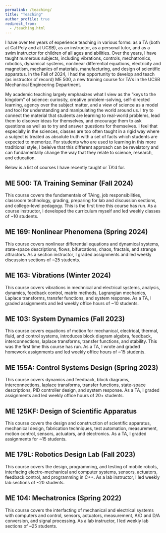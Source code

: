 ```yaml
---
permalink: /teaching/
title: "Teaching"
author_profile: true
redirect_from:
  - /teaching.html
---
```


I have over ten years of experience teaching in various forms: as a TA (both at Cal Poly and at UCSB), as an instructor, as a personal tutor, and as a swim instructor for children of all ages and abilities. Over the years, I have taught numerous subjects, including vibrations, controls, mechatronics, robotics, dynamical systems, nonlinear differential equations, electricity and magnetism, mechanics of materials, manufacturing, and design of scientific apparatus. In the Fall of 2024, I had the opportunity to develop and teach (as instructor of record) ME 500, a new training course for TA's in the UCSB Mechanical Engineering Department.

My academic teaching largely emphasizes what I view as the "keys to the kingdom" of science: curiosity, creative problem-solving, self-directed learning, agency over the subject matter, and a view of science as a model and tool for understanding and manipulating the world around us. I try to connect the material that students are learning to real-world problems, lead them to discover ideas for themselves, and encourage them to ask questions as well as to try and answer questions for themselves. I feel that especially in the sciences, classes are too often taught in a rigid way where a subject is treated as absolute truth with a set of facts which students are expected to memorize. For students who are used to learning in this more traditional style, I beleive that this different approach can be revelatory and can fundamentally change the way that they relate to science, research, and education.

Below is a list of courses I have recently taught or TA'd for.


ME 500: TA Training Seminar (Fall 2024)
----------
This course covers the fundamentals of TAing, job responsibilities, classroom technology, grading, preparing for lab and discussion sections, and college-level pedagogy. This is the first time this course has run. As a course instructor, I developed the curriculum myself and led weekly classes of ~10 students.


ME 169: Nonlinear Phenomena (Spring 2024)
------
This course covers nonlinear differential equations and dynamical systems, state-space descriptions, flows, bifurcations, chaos, fractals, and strange attractors. As a section instructor, I graded assignments and led weekly discussion sections of ~25 students.


ME 163: Vibrations (Winter 2024)
------
This course covers vibrations in mechnical and electrical systems, analysis, dynamics, feedback control, matrix methods, Lagrangian mechanics, Laplace transforms, transfer functions, and system response. As a TA, I graded assignments and led weekly office hours of ~10 students.


ME 103: System Dynamics (Fall 2023)
------------------
This course covers equations of motion for mechanical, electrical, thermal, fluid, and control systems, introduces block diagram algebra, feedback, interconnections, laplace transforms, transfer functions, and stability. This was the first time this course has run. As a TA, I wrote and graded homework assignments and led weekly office hours of ~15 students.


ME 155A: Control Systems Design (Spring 2023)
--------
This course covers dynamics and feedback, block diagrams, interconnections, laplace transforms, transfer functions, state-space descriptions, PID controller design, and system response. As a TA, I graded assignments and led weekly office hours of 20+ students.


ME 125KF: Design of Scientific Apparatus
----------
This course covers the design and construction of scientific apparatus, mechanical design, fabrication techniques, test automation, measurement, motion control, sensors, actuators, and electronics. As a TA, I graded assignments for ~15 students.


ME 179L: Robotics Design Lab (Fall 2023)
----------
This course covers the design, programming, and testing of mobile robots, interfacing electro-mechanical and computer systems, sensors, actuators, feedback control, and programming in C++. As a lab instructor, I led weekly lab sections of ~20 students.


ME 104: Mechatronics (Spring 2022)
----------
This course covers the interfacting of mechanical and electrical systems with computers and control, sensors, actuators, measurement, A/D and D/A conversion, and signal processing. As a lab instructor, I led weekly lab sections of ~25 students.

